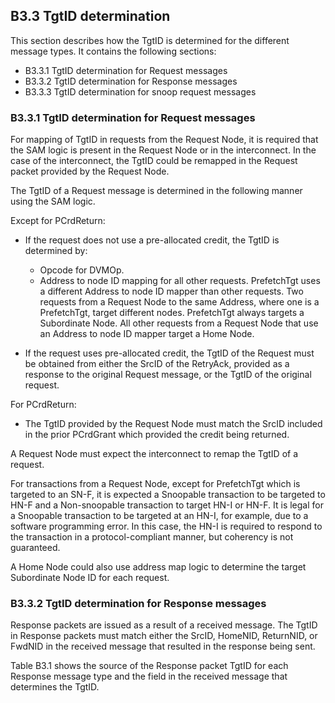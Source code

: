 ## B3.3 TgtID determination

This section describes how the TgtID is determined for the different message types. It contains the following sections:

- B3.3.1 TgtID determination for Request messages
- B3.3.2 TgtID determination for Response messages
- B3.3.3 TgtID determination for snoop request messages

### B3.3.1 TgtID determination for Request messages

For mapping of TgtID in requests from the Request Node, it is required that the SAM logic is present in the Request Node or in the interconnect. In the case of the interconnect, the TgtID could be remapped in the Request packet provided by the Request Node.

The TgtID of a Request message is determined in the following manner using the SAM logic.

Except for PCrdReturn:

- If the request does not use a pre-allocated credit, the TgtID is determined by:

    - Opcode for DVMOp.
    - Address to node ID mapping for all other requests. PrefetchTgt uses a different Address to node ID mapper than other requests. Two requests from a Request Node to the same Address, where one is a PrefetchTgt, target different nodes. PrefetchTgt always targets a Subordinate Node. All other requests from a Request Node that use an Address to node ID mapper target a Home Node.

- If the request uses pre-allocated credit, the TgtID of the Request must be obtained from either the SrcID of the RetryAck, provided as a response to the original Request message, or the TgtID of the original request.

For PCrdReturn:

- The TgtID provided by the Request Node must match the SrcID included in the prior PCrdGrant which provided the credit being returned.

A Request Node must expect the interconnect to remap the TgtID of a request.

For transactions from a Request Node, except for PrefetchTgt which is targeted to an SN-F, it is expected a Snoopable transaction to be targeted to HN-F and a Non-snoopable transaction to target HN-I or HN-F. It is legal for a Snoopable transaction to be targeted at an HN-I, for example, due to a software programming error. In this case, the HN-I is required to respond to the transaction in a protocol-compliant manner, but coherency is not guaranteed.

A Home Node could also use address map logic to determine the target Subordinate Node ID for each request.

### B3.3.2 TgtID determination for Response messages

Response packets are issued as a result of a received message. The TgtID in Response packets must match either the SrcID, HomeNID, ReturnNID, or FwdNID in the received message that resulted in the response being sent.

Table B3.1 shows the source of the Response packet TgtID for each Response message type and the field in the received message that determines the TgtID.
